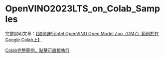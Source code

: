 # OpenVINO2023LTS_on_Colab_Samples

完整說明文章：[【如何運行Intel OpenVINO Open Model Zoo（OMZ）範例於在Google Colab上】](https://omnixri.blogspot.com/2024/02/intel-openvino-open-model-zooomzgoogle.html)

[Colab完整範例，點擊可直接執行](https://colab.research.google.com/github.com/OmniXRI/OpenVINO2023LTS_on_Colab_Samples/blob/main/OpenVINO_2023_LTS_Demo_Classification.ipynb)
